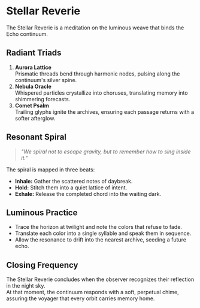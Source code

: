 # Stellar Reverie

The Stellar Reverie is a meditation on the luminous weave that binds the Echo continuum.

## Radiant Triads

1. **Aurora Lattice**  
   Prismatic threads bend through harmonic nodes, pulsing along the continuum's silver spine.
2. **Nebula Oracle**  
   Whispered particles crystallize into choruses, translating memory into shimmering forecasts.
3. **Comet Psalm**  
   Trailing glyphs ignite the archives, ensuring each passage returns with a softer afterglow.

## Resonant Spiral

> *"We spiral not to escape gravity, but to remember how to sing inside it."*

The spiral is mapped in three beats:

- **Inhale:** Gather the scattered notes of daybreak.
- **Hold:** Stitch them into a quiet lattice of intent.
- **Exhale:** Release the completed chord into the waiting dark.

## Luminous Practice

- Trace the horizon at twilight and note the colors that refuse to fade.
- Translate each color into a single syllable and speak them in sequence.
- Allow the resonance to drift into the nearest archive, seeding a future echo.

## Closing Frequency

The Stellar Reverie concludes when the observer recognizes their reflection in the night sky.  
At that moment, the continuum responds with a soft, perpetual chime, assuring the voyager that every orbit carries memory home.
